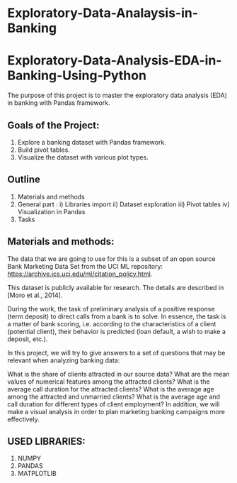 # Exploratory-Data-Analaysis-in-Banking
# Exploratory-Data-Analysis-EDA-in-Banking-Using-Python

The purpose of this project is to master the exploratory data analysis (EDA) in banking with Pandas framework.

## Goals of the Project:

1. Explore a banking dataset with Pandas framework.
2. Build pivot tables.
3. Visualize the dataset with various plot types.

## Outline
1. Materials and methods
2. General part :   i) Libraries import  ii) Dataset exploration  iii) Pivot tables  iv) Visualization in Pandas
3. Tasks
  
  
## Materials and methods: 
The data that we are going to use for this is a subset of an open source Bank Marketing Data Set from the UCI ML repository: https://archive.ics.uci.edu/ml/citation_policy.html.

This dataset is publicly available for research. The details are described in [Moro et al., 2014].

During the work, the task of preliminary analysis of a positive response (term deposit) to direct calls from a bank is to solve. In essence, the task is a matter of bank scoring, i.e. according to the characteristics of a client (potential client), their behavior is predicted (loan default, a wish to make a deposit, etc.).

In this project, we will try to give answers to a set of questions that may be relevant when analyzing banking data:

What is the share of clients attracted in our source data?
What are the mean values ​​of numerical features among the attracted clients?
What is the average call duration for the attracted clients?
What is the average age among the attracted and unmarried clients?
What is the average age and call duration for different types of client employment?
In addition, we will make a visual analysis in order to plan marketing banking campaigns more effectively.

## USED LIBRARIES:
1. NUMPY
2. PANDAS
3. MATPLOTLIB

